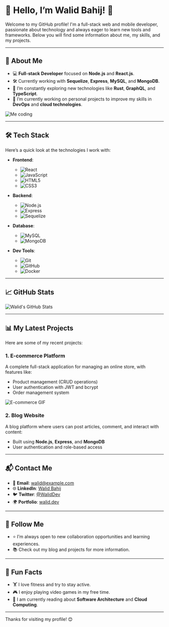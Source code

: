 # 👋 Hello, I’m Walid Bahij! 🌟

Welcome to my GitHub profile! I'm a full-stack web and mobile developer, passionate about technology and always eager to learn new tools and frameworks. Below you will find some information about me, my skills, and my projects.

---

## 🚀 About Me

- 💻 **Full-stack Developer** focused on **Node.js** and **React.js**.
- 🛠 Currently working with **Sequelize**, **Express**, **MySQL**, and **MongoDB**.
- 🌱 I’m constantly exploring new technologies like **Rust**, **GraphQL**, and **TypeScript**.
- 🔭 I’m currently working on personal projects to improve my skills in **DevOps** and **cloud technologies**.

![Me coding](https://media.giphy.com/media/xT0xeJpnf3B7t06KwE/giphy.gif)

---

## 🛠 Tech Stack

Here’s a quick look at the technologies I work with:

- **Frontend**: 
  - ![React](https://img.shields.io/badge/React-61DAFB?style=for-the-badge&logo=react&logoColor=white)
  - ![JavaScript](https://img.shields.io/badge/JavaScript-F7DF1E?style=for-the-badge&logo=javascript&logoColor=black)
  - ![HTML5](https://img.shields.io/badge/HTML5-E34F26?style=for-the-badge&logo=html5&logoColor=white)
  - ![CSS3](https://img.shields.io/badge/CSS3-1572B6?style=for-the-badge&logo=css3&logoColor=white)
  
- **Backend**: 
  - ![Node.js](https://img.shields.io/badge/Node.js-339933?style=for-the-badge&logo=nodedotjs&logoColor=white)
  - ![Express](https://img.shields.io/badge/Express-000000?style=for-the-badge&logo=express&logoColor=white)
  - ![Sequelize](https://img.shields.io/badge/Sequelize-52B0E7?style=for-the-badge&logo=sequelize&logoColor=white)
  
- **Database**: 
  - ![MySQL](https://img.shields.io/badge/MySQL-4479A1?style=for-the-badge&logo=mysql&logoColor=white)
  - ![MongoDB](https://img.shields.io/badge/MongoDB-47A248?style=for-the-badge&logo=mongodb&logoColor=white)

- **Dev Tools**:
  - ![Git](https://img.shields.io/badge/Git-F05032?style=for-the-badge&logo=git&logoColor=white)
  - ![GitHub](https://img.shields.io/badge/GitHub-181717?style=for-the-badge&logo=github&logoColor=white)
  - ![Docker](https://img.shields.io/badge/Docker-2496ED?style=for-the-badge&logo=docker&logoColor=white)

---

## 📈 GitHub Stats

![Walid's GitHub Stats](https://github-readme-stats.vercel.app/api?username=WalidBahij&show_icons=true&hide_title=true&count_private=true&theme=radical)

---

## 📊 My Latest Projects

Here are some of my recent projects:

### 1. **E-commerce Platform**
A complete full-stack application for managing an online store, with features like:
- Product management (CRUD operations)
- User authentication with JWT and bcrypt
- Order management system

![E-commerce GIF](https://media.giphy.com/media/3o6Zt2XK9s39Di5xD2/giphy.gif)

### 2. **Blog Website**
A blog platform where users can post articles, comment, and interact with content:
- Built using **Node.js**, **Express**, and **MongoDB**
- User authentication and role-based access

---

## 📬 Contact Me

- 📧 **Email**: [walid@example.com](mailto:walid@example.com)
- 🌐 **LinkedIn**: [Walid Bahij](https://linkedin.com/in/WalidBahij)
- 🐦 **Twitter**: [@WalidDev](https://twitter.com/WalidDev)
- 🌍 **Portfolio**: [walid.dev](https://walid.dev)

---

## 👀 Follow Me

- ⭐️ I’m always open to new collaboration opportunities and learning experiences.
- 📚 Check out my blog and projects for more information.

---

## 📝 Fun Facts

- 🏋️ I love fitness and try to stay active.
- 🎮 I enjoy playing video games in my free time.
- 📖 I am currently reading about **Software Architecture** and **Cloud Computing**.

---

Thanks for visiting my profile! 😊
